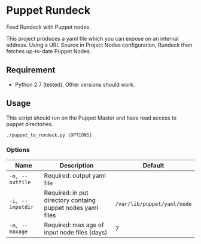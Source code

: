 # Puppet Rundeck

Feed Rundeck with Puppet nodes.

This project produces a yaml file which you can expose on an internal address. Using a URL Source in Project Nodes configuration, Rundeck then fetches up-to-date Puppet Nodes.


## Requirement
* Python 2.7 (tested). Other versions should work.

## Usage

This script should run on the Puppet Master and have read access to puppet directories.

```
./puppet_to_rundeck.py [OPTIONS]
```

### Options

Name | Description | Default
--- | --- | ---
`-o, --outfile` | Required: output yaml file |
`-i, --inputdir` | Required: in put directory containg puppet nodes yaml files | `/var/lib/puppet/yaml/node`
`-m, --maxage` | Required: max age of input node files (days) | 7
